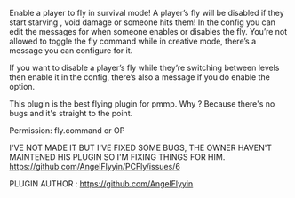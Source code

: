 Enable a player to fly in survival mode! A player’s fly will be disabled if they start starving , void damage or someone hits them! In the config you can edit the messages for when someone enables or disables the fly. You’re not allowed to toggle the fly command while in creative mode, there’s a message you can configure for it.

If you want to disable a player’s fly while they’re switching between levels then enable it in the config, there’s also a message if you do enable the option.

This plugin is the best flying plugin for pmmp. Why ? Because there's no bugs and it's straight to the point.

Permission: fly.command or OP

I'VE NOT MADE IT BUT I'VE FIXED SOME BUGS, THE OWNER HAVEN'T MAINTENED HIS PLUGIN SO I'M FIXING THINGS FOR HIM. https://github.com/AngelFlyyin/PCFly/issues/6

PLUGIN AUTHOR : https://github.com/AngelFlyyin
